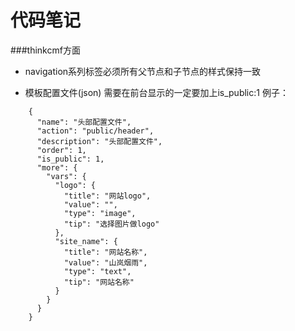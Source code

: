 代码笔记
===============

###thinkcmf方面
* navigation系列标签必须所有父节点和子节点的样式保持一致

* 模板配置文件(json) 需要在前台显示的一定要加上is_public:1 例子：
````
    {
      "name": "头部配置文件",
      "action": "public/header",
      "description": "头部配置文件",
      "order": 1,
      "is_public": 1,
      "more": {
        "vars": {
          "logo": {
            "title": "网站logo",
            "value": "",
            "type": "image",
            "tip": "选择图片做logo"
          },
          "site_name": {
            "title": "网站名称",
            "value": "山岚烟雨",
            "type": "text",
            "tip": "网站名称"
          }
        }
      }
    }
````